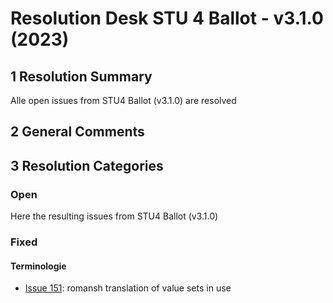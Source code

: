 # Resolution Desk STU 4 Ballot - v3.1.0 (2023)

## 1 Resolution Summary
Alle open issues from STU4 Ballot (v3.1.0) are resolved

## 2 General Comments


## 3 Resolution Categories

### Open
Here the resulting issues from STU4 Ballot (v3.1.0)


### Fixed

#### Terminologie
* [Issue 151](https://github.com/hl7ch/ch-vacd/issues/151): romansh translation of value sets in use
